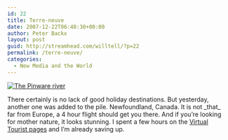 ```yaml
---
id: 22
title: Terre-neuve
date: 2007-12-22T06:40:30+00:00
author: Peter Backx
layout: post
guid: http://streamhead.com/willtell/?p=22
permalink: /terre-neuve/
categories:
  - New Media and the World
---
```

<a title="The Pinware river" rel="attachment wp-att-21" href="http://www.streamhead.com/terre-neuve/attachment/21/"><img src="http://streamhead.com/wp-content/uploads/2007/12/pinware_river.jpg" alt="The Pinware river" /></a>

There certainly is no lack of good holiday destinations. But yesterday, another one was added to the pile. Newfoundland, Canada. It is not \_that\_ far from Europe, a 4 hour flight should get you there. And if you&#8217;re looking for mother nature, it looks stunning. I spent a few hours on the [Virtual Tourist pages](http://www.virtualtourist.com/travel/North_America/Canada/Province_of_Newfoundland_and_Labrador/TravelGuide-Province_of_Newfoundland_and_Labrador.html) and I&#8217;m already saving up.

<!-- AddThis Advanced Settings generic via filter on the_content -->

<!-- AddThis Share Buttons generic via filter on the_content -->